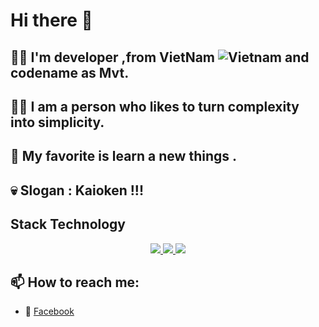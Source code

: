# Hi there 👋
## 🙋‍♂️ I'm developer ,from VietNam ![Vietnam](https://raw.githubusercontent.com/stevenrskelton/flag-icon/master/png/16/country-4x3/vn.png "Vietnam") and codename as Mvt.
## 💁‍♂️ I am a person who likes to turn complexity into simplicity.
## 💋 My favorite is learn a new things .
## 💀 Slogan : Kaioken !!!
## Stack Technology
<p align="center">
  <a href="https://skillicons.dev">
    <img src="https://skillicons.dev/icons?i=c,cs,html,css,js,java,kotlin&theme=light" />
    <img src="https://skillicons.dev/icons?i=bootstrap,nodejs,react&theme=light" />
    <img src="https://skillicons.dev/icons?i=git,jenkins,docker&theme=light" />
  </a>
</p>

## 📫 How to reach me:
* 💋 [Facebook](https://www.facebook.com/sieuphammaitien594)
